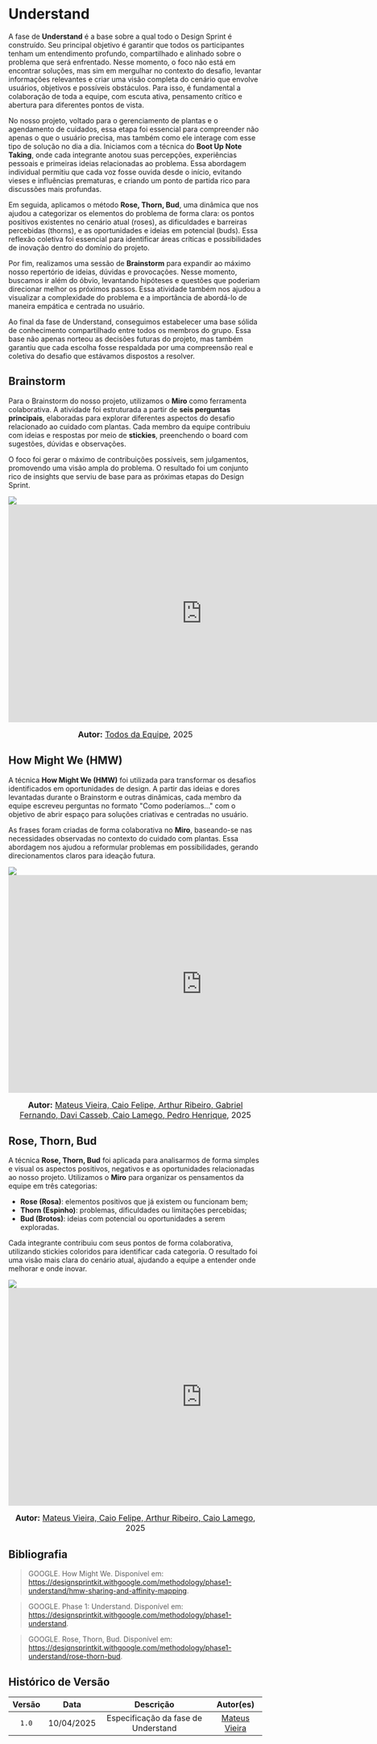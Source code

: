 # Understand

A fase de **Understand** é a base sobre a qual todo o Design Sprint é construído. Seu principal objetivo é garantir que todos os participantes tenham um entendimento profundo, compartilhado e alinhado sobre o problema que será enfrentado. Nesse momento, o foco não está em encontrar soluções, mas sim em mergulhar no contexto do desafio, levantar informações relevantes e criar uma visão completa do cenário que envolve usuários, objetivos e possíveis obstáculos. Para isso, é fundamental a colaboração de toda a equipe, com escuta ativa, pensamento crítico e abertura para diferentes pontos de vista.

No nosso projeto, voltado para o gerenciamento de plantas e o agendamento de cuidados, essa etapa foi essencial para compreender não apenas o que o usuário precisa, mas também como ele interage com esse tipo de solução no dia a dia. Iniciamos com a técnica do **Boot Up Note Taking**, onde cada integrante anotou suas percepções, experiências pessoais e primeiras ideias relacionadas ao problema. Essa abordagem individual permitiu que cada voz fosse ouvida desde o início, evitando vieses e influências prematuras, e criando um ponto de partida rico para discussões mais profundas.

Em seguida, aplicamos o método **Rose, Thorn, Bud**, uma dinâmica que nos ajudou a categorizar os elementos do problema de forma clara: os pontos positivos existentes no cenário atual (roses), as dificuldades e barreiras percebidas (thorns), e as oportunidades e ideias em potencial (buds). Essa reflexão coletiva foi essencial para identificar áreas críticas e possibilidades de inovação dentro do domínio do projeto.

Por fim, realizamos uma sessão de **Brainstorm** para expandir ao máximo nosso repertório de ideias, dúvidas e provocações. Nesse momento, buscamos ir além do óbvio, levantando hipóteses e questões que poderiam direcionar melhor os próximos passos. Essa atividade também nos ajudou a visualizar a complexidade do problema e a importância de abordá-lo de maneira empática e centrada no usuário.

Ao final da fase de Understand, conseguimos estabelecer uma base sólida de conhecimento compartilhado entre todos os membros do grupo. Essa base não apenas norteou as decisões futuras do projeto, mas também garantiu que cada escolha fosse respaldada por uma compreensão real e coletiva do desafio que estávamos dispostos a resolver.

## Brainstorm

Para o Brainstorm do nosso projeto, utilizamos o **Miro** como ferramenta colaborativa. A atividade foi estruturada a partir de **seis perguntas principais**, elaboradas para explorar diferentes aspectos do desafio relacionado ao cuidado com plantas. Cada membro da equipe contribuiu com ideias e respostas por meio de **stickies**, preenchendo o board com sugestões, dúvidas e observações.

O foco foi gerar o máximo de contribuições possíveis, sem julgamentos, promovendo uma visão ampla do problema. O resultado foi um conjunto rico de insights que serviu de base para as próximas etapas do Design Sprint.

<img src="./assets/brainstorm.jpg" />

<iframe width="768" height="432" src="https://miro.com/app/embed/uXjVIG9iqTs=/?pres=1&frameId=3458764623738653172&embedId=306523643298" frameborder="0" scrolling="no" allow="fullscreen; clipboard-read; clipboard-write" allowfullscreen></iframe>

<font size="3"><p style="text-align: center"><b>Autor:</b>  [Todos da Equipe](/), 2025</p></font>

## How Might We (HMW)

A técnica **How Might We (HMW)** foi utilizada para transformar os desafios identificados em oportunidades de design. A partir das ideias e dores levantadas durante o Brainstorm e outras dinâmicas, cada membro da equipe escreveu perguntas no formato "Como poderíamos..." com o objetivo de abrir espaço para soluções criativas e centradas no usuário.

As frases foram criadas de forma colaborativa no **Miro**, baseando-se nas necessidades observadas no contexto do cuidado com plantas. Essa abordagem nos ajudou a reformular problemas em possibilidades, gerando direcionamentos claros para ideação futura.

<img src="./assets/hmw.jpg" />

<iframe width="768" height="432" src="https://miro.com/app/embed/uXjVIG9iqTs=/?pres=1&frameId=3458764623738653497&embedId=372914487578" frameborder="0" scrolling="no" allow="fullscreen; clipboard-read; clipboard-write" allowfullscreen></iframe>

<font size="3"><p style="text-align: center"><b>Autor:</b>  [Mateus Vieira, Caio Felipe, Arthur Ribeiro, Gabriel Fernando, Davi Casseb, Caio Lamego, Pedro Henrique](/), 2025</p></font>

## Rose, Thorn, Bud

A técnica **Rose, Thorn, Bud** foi aplicada para analisarmos de forma simples e visual os aspectos positivos, negativos e as oportunidades relacionadas ao nosso projeto. Utilizamos o **Miro** para organizar os pensamentos da equipe em três categorias:

- **Rose (Rosa)**: elementos positivos que já existem ou funcionam bem;
- **Thorn (Espinho)**: problemas, dificuldades ou limitações percebidas;
- **Bud (Brotos)**: ideias com potencial ou oportunidades a serem exploradas.

Cada integrante contribuiu com seus pontos de forma colaborativa, utilizando stickies coloridos para identificar cada categoria. O resultado foi uma visão mais clara do cenário atual, ajudando a equipe a entender onde melhorar e onde inovar.

<img src="./assets/rodthornbud.png" />

<iframe width="768" height="432" src="https://miro.com/app/embed/uXjVIG9iqTs=/?pres=1&frameId=3458764623739251695&embedId=907861629269" frameborder="0" scrolling="no" allow="fullscreen; clipboard-read; clipboard-write" allowfullscreen></iframe>

<font size="3"><p style="text-align: center"><b>Autor:</b>  [Mateus Vieira, Caio Felipe, Arthur Ribeiro, Caio Lamego](/), 2025</p></font>

## Bibliografia

> GOOGLE. How Might We. Disponível em: https://designsprintkit.withgoogle.com/methodology/phase1-understand/hmw-sharing-and-affinity-mapping.

> GOOGLE. Phase 1: Understand. Disponível em: https://designsprintkit.withgoogle.com/methodology/phase1-understand.

> GOOGLE. Rose, Thorn, Bud. Disponível em: https://designsprintkit.withgoogle.com/methodology/phase1-understand/rose-thorn-bud.

## Histórico de Versão

| Versão | Data | Descrição | Autor(es) |
| :-: | :-: | :-: | :-: |
| `1.0` | 10/04/2025  | Especificação da fase de Understand | [Mateus Vieira](https://github.com/mateusvrs) |
